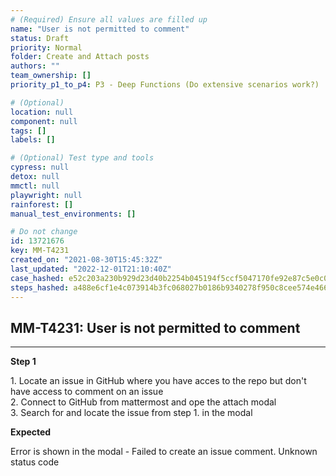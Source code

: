 ```yaml
---
# (Required) Ensure all values are filled up
name: "User is not permitted to comment"
status: Draft
priority: Normal
folder: Create and Attach posts
authors: ""
team_ownership: []
priority_p1_to_p4: P3 - Deep Functions (Do extensive scenarios work?)

# (Optional)
location: null
component: null
tags: []
labels: []

# (Optional) Test type and tools
cypress: null
detox: null
mmctl: null
playwright: null
rainforest: []
manual_test_environments: []

# Do not change
id: 13721676
key: MM-T4231
created_on: "2021-08-30T15:45:32Z"
last_updated: "2022-12-01T21:10:40Z"
case_hashed: e52c203a230b929d23d40b2254b045194f5ccf5047170fe92e87c5e0c03d0e23a3e7d300f8fbedf11fa0df3af0fe25bf
steps_hashed: a488e6cf1e4c073914b3fc068027b0186b9340278f950c8cee574e466ee5a1b0ac3efc50f24720d6d1efa3e2b6a128c1
---
```


<!-- (Auto-generated) Based on frontmatter's "key" and "name" -->

## MM-T4231: User is not permitted to comment

---

**Step 1**

1\. Locate an issue in GitHub where you have acces to the repo but don't have access to comment on an issue\
2\. Connect to GitHub from mattermost and ope the attach modal\
3\. Search for and locate the issue from step 1. in the modal

**Expected**

Error is shown in the modal - Failed to create an issue comment. Unknown status code
